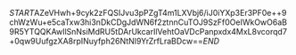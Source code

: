 $START$AZeVHwh+9cyk2zFQSIJvu3pPZgT4m1LXVbj6/iJ0iYXp3Er3PF0e++9chWzWu+e5caTxw3hi3nDkCDgJdWN6f2ztnnCuTOJ9SzFf0OeIWkOwO6aB9R5YTQQKAwIlSnNsiMdRU5tDArUkcarIlVehtOaVDcPanpxdx4MxL8vcorqd7+0qw9UufgzXA8rpINuyfph26NtNI9YrZrfLraBDcw==$END$